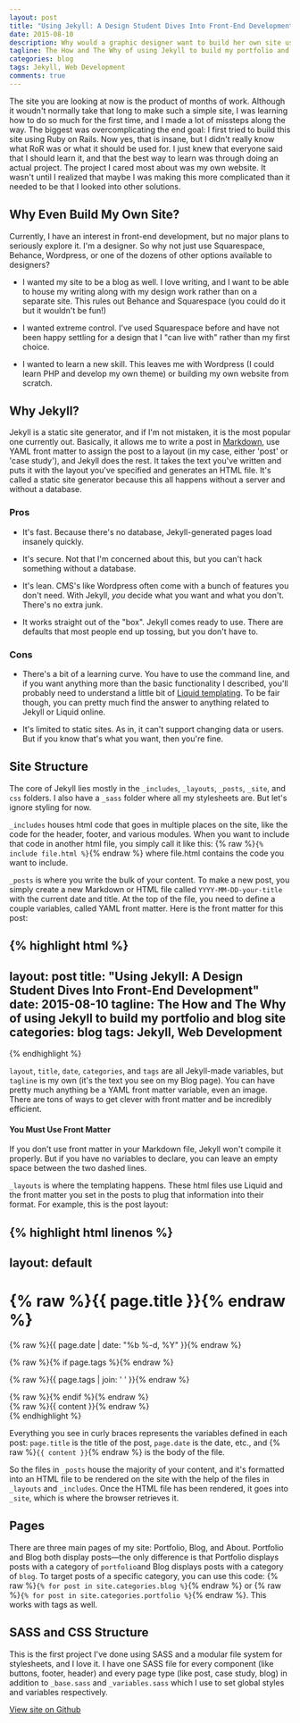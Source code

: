 ```yaml
---
layout: post
title: "Using Jekyll: A Design Student Dives Into Front-End Development"
date: 2015-08-10
description: Why would a graphic designer want to build her own site using Jekyll instead of using a Wordpress or Squarespace theme out of the box? The learning opportunity.
tagline: The How and The Why of using Jekyll to build my portfolio and blog site
categories: blog
tags: Jekyll, Web Development
comments: true
---
```


The site you are looking at now is the product of months of work. Although it woudn't normally take that long to make such a simple site, I was learning how to do so much for the first time, and I made a lot of missteps along the way. The biggest was overcomplicating the end goal: I first tried to build this site using Ruby on Rails. Now yes, that is insane, but I didn't really know what RoR was or what it should be used for. I just knew that everyone said that I should learn it, and that the best way to learn was through doing an actual project. The project I cared most about was my own website. It wasn't until I realized that maybe I was making this more complicated than it needed to be that I looked into other solutions. 

## Why Even Build My Own Site?

Currently, I have an interest in front-end development, but no major plans to seriously explore it. I'm a designer. So why not just use Squarespace, Behance, Wordpress, or one of the dozens of other options available to designers?

* I wanted my site to be a blog as well. I love writing, and I want to be able to house my writing along with my design work rather than on a separate site. This rules out Behance and Squarespace (you could do it but it wouldn't be fun!)

* I wanted extreme control. I've used Squarespace before and have not been happy settling for a design that I "can live with" rather than my first choice.

* I wanted to learn a new skill. This leaves me with Wordpress (I could learn PHP and develop my own theme) or building my own website from scratch.

## Why Jekyll?

Jekyll is a static site generator, and if I'm not mistaken, it is the most popular one currently out. Basically, it allows me to write a post in [Markdown](http://daringfireball.net/projects/markdown/), use YAML front matter to assign the post to a layout (in my case, either 'post' or 'case study'), and Jekyll does the rest. It takes the text you've written and puts it with the layout you've specified and generates an HTML file. It's called a static site generator because this all happens without a server and without a database. 

### Pros

* It's fast. Because there's no database, Jekyll-generated pages load insanely quickly.

* It's secure. Not that I'm concerned about this, but you can't hack something without a database.

* It's lean. CMS's like Wordpress often come with a bunch of features you don't need. With Jekyll, *you* decide what you want and what you don't. There's no extra junk.

* It works straight out of the "box". Jekyll comes ready to use. There are defaults that most people end up tossing, but you don't have to.

### Cons

* There's a bit of a learning curve. You have to use the command line, and if you want anything more than the basic functionality I described, you'll probably need to understand a little bit of [Liquid templating](http://liquidmarkup.org/). To be fair though, you can pretty much find the answer to anything related to Jekyll or Liquid online.

* It's limited to static sites. As in, it can't support changing data or users. But if you know that's what you want, then you're fine.

## Site Structure

The core of Jekyll lies mostly in the `_includes`, `_layouts`, `_posts`, `_site`, and `css` folders. I also have a `_sass` folder where all my stylesheets are. But let's ignore styling for now.

`_includes` houses html code that goes in multiple places on the site, like the code for the header, footer, and various modules. When you want to include that code in another html file, you simply call it like this: {% raw %}`{% include file.html %}`{% endraw %} where file.html contains the code you want to include.

`_posts` is where you write the bulk of your content. To make a new post, you simply create a new Markdown or HTML file called `YYYY-MM-DD-your-title` with the current date and title. At the top of the file, you need to define a couple variables, called YAML front matter. Here is the front matter for this post: 

{% highlight html %}
---
layout: post
title: "Using Jekyll: A Design Student Dives Into Front-End Development"
date: 2015-08-10
tagline: The How and The Why of using Jekyll to build my portfolio and blog site
categories: blog
tags: Jekyll, Web Development
---
{% endhighlight %}

`layout`, `title`, `date`, `categories`, and `tags` are all Jekyll-made variables, but `tagline` is my own (it's the text you see on my Blog page). You can have pretty much anything be a YAML front matter variable, even an image. There are tons of ways to get clever with front matter and be incredibly efficient.

<div class="notice-tip">
	<h4>You Must Use Front Matter</h4>
	<p>If you don't use front matter in your Markdown file, Jekyll won't compile it properly. But if you have no variables to declare, you can leave an empty space between the two dashed lines.</p>
</div>

`_layouts` is where the templating happens. These html files use Liquid and the front matter you set in the posts to plug that information into their format. For example, this is the post layout:

{% highlight html linenos %}
---
layout: default
---
<div class="post">

  <h1 class="post-title">{% raw %}{{ page.title }}{% endraw %}</h1>
  
  <div class="post-meta">
    <p class="post-date">{% raw %}{{ page.date | date: "%b %-d, %Y" }}{% endraw %}</p>
    {% raw %}{% if page.tags %}{% endraw %}
      <p class="post-tags">{% raw %}{{ page.tags | join: ' ' }}{% endraw %}</p>
    {% raw %}{% endif %}{% endraw %}
  </div>

  <article class="post-content">
    {% raw %}{{ content }}{% endraw %}
  </article>

</div>
{% endhighlight %}

Everything you see in curly braces represents the variables defined in each post: `page.title` is the title of the post, `page.date` is the date, etc., and {% raw %}`{{ content }}`{% endraw %} is the body of the file.

So the files in `_posts` house the majority of your content, and it's formatted into an HTML file to be rendered on the site with the help of the files in `_layouts` and `_includes`. Once the HTML file has been rendered, it goes into `_site`, which is where the browser retrieves it.

## Pages

There are three main pages of my site: Portfolio, Blog, and About. Portfolio and Blog both display posts—the only difference is that Portfolio displays posts with a category of `portfolio`and Blog displays posts with a category of `blog`. To target posts of a specific category, you can use this code: {% raw %}`{% for post in site.categories.blog %}`{% endraw %} or {% raw %}`{% for post in site.categories.portfolio %}`{% endraw %}. This works with tags as well.

## SASS and CSS Structure

This is the first project I've done using SASS and a modular file system for stylesheets, and I love it. I have one SASS file for every component (like buttons, footer, header) and every page type (like post, case study, blog) in addition to `_base.sass` and `_variables.sass` which I use to set global styles and variables respectively. 

<a class="button-success" href="{{ site.repo }}" target="_blank">View site on Github</a>



